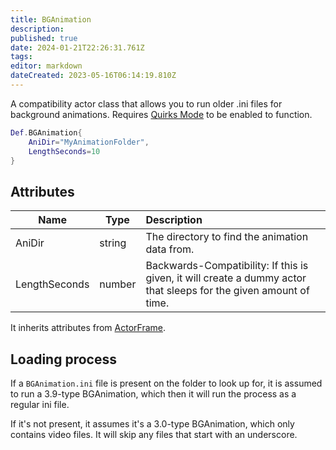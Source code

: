 ```yaml
---
title: BGAnimation
description: 
published: true
date: 2024-01-21T22:26:31.761Z
tags: 
editor: markdown
dateCreated: 2023-05-16T06:14:19.810Z
---
```


A compatibility actor class that allows you to run older .ini files for background animations. Requires [Quirks Mode](/en/user-guide/config/preferences#quirksmode) to be enabled to function.

```lua
Def.BGAnimation{
    AniDir="MyAnimationFolder",
    LengthSeconds=10
}
```

## Attributes

| Name | Type | Description |
| ---- | ---- | :---------- |
AniDir | string | The directory to find the animation data from.
LengthSeconds | number | Backwards-Compatibility: If this is given, it will create a dummy actor that sleeps for the given amount of time.

It inherits attributes from [ActorFrame](/en/dev/actors/actortypes/actorframe).

## Loading process

If a `BGAnimation.ini` file is present on the folder to look up for, it is assumed to run a 3.9-type BGAnimation, which then it will run the process as a regular ini file.

If it's not present, it assumes it's a 3.0-type BGAnimation, which only contains video files. It will skip any files that start with an underscore.
